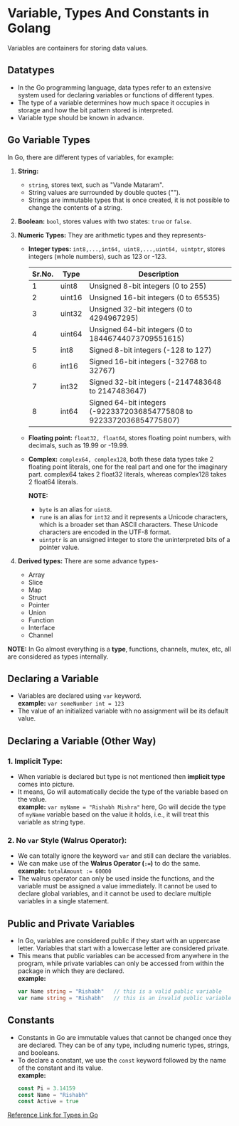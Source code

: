 # Variable, Types And Constants in Golang

Variables are containers for storing data values.


## Datatypes

* In the Go programming language, data types refer to an extensive system used for declaring variables or functions of different types.
* The type of a variable determines how much space it occupies in storage and how the bit pattern stored is interpreted.
* Variable type should be known in advance.


## Go Variable Types

In Go, there are different types of variables, for example:
1. **String:**
    - `string`, stores text, such as "Vande Mataram".
    - String values are surrounded by double quotes ("").
    - Strings are immutable types that is once created, it is not possible to change the contents of a string.

2. **Boolean:** `bool`, stores values with two states: `true` or `false`.

3. **Numeric Types:** They are arithmetic types and they represents-
    * **Integer types:** `int8,...,int64, uint8,...,uint64, uintptr`, stores integers (whole numbers), such as 123 or -123.

        | Sr.No. | Type   | Description                                       |
        |--------|--------|---------------------------------------------------|
        | 1      | uint8  | Unsigned 8-bit integers (0 to 255)               |
        | 2      | uint16 | Unsigned 16-bit integers (0 to 65535)            |
        | 3      | uint32 | Unsigned 32-bit integers (0 to 4294967295)       |
        | 4      | uint64 | Unsigned 64-bit integers (0 to 18446744073709551615) |
        | 5      | int8   | Signed 8-bit integers (-128 to 127)              |
        | 6      | int16  | Signed 16-bit integers (-32768 to 32767)         |
        | 7      | int32  | Signed 32-bit integers (-2147483648 to 2147483647) |
        | 8      | int64  | Signed 64-bit integers (-9223372036854775808 to 9223372036854775807) |
    
    - **Floating point:** `float32, float64`, stores floating point numbers, with decimals, such as 19.99 or -19.99.
    - **Complex:** `complex64, complex128`, both these data types take 2 floating point literals, one for the real part and one for the imaginary part. complex64 takes 2 float32 literals, whereas complex128 takes 2 float64 literals.

        **NOTE:**
        * `byte` is an alias for `uint8`.
        * `rune` is an alias for `int32` and it represents a Unicode characters, which is a broader set than ASCII characters. These Unicode characters are encoded in the UTF-8 format.
        * `uintptr` is an unsigned integer to store the uninterpreted bits of a pointer value.

4. **Derived types:** There are some advance types-
    - Array
    - Slice
    - Map
    - Struct
    - Pointer
    - Union
    - Function
    - Interface
    - Channel

**NOTE:** In Go almost everything is a **type**, functions, channels, mutex, etc, all are considered as types internally.


## Declaring a Variable

* Variables are declared using `var` keyword. <br/>
    **example:** `var someNumber int = 123`
* The value of an initialized variable with no assignment will be its default value.


## Declaring a Variable (Other Way)

### 1. Implicit Type:
* When variable is declared but type is not mentioned then **implicit type** comes into picture.
* It means, Go will automatically decide the type of the variable based on the value.<br/>
    **example:** `var myName = "Rishabh Mishra"` here, Go will decide the type of `myName` variable based on the value it holds, i.e., it will treat this variable as string type.

### 2. No `var` Style (Walrus Operator):
* We can totally ignore the keyword `var` and still can declare the variables.
* We can make use of the **Walrus Operator (`:=`)** to do the same. <br/>
    **example:** `totalAmount := 60000`
* The walrus operator can only be used inside the functions, and the variable must be assigned a value immediately. It cannot be used to declare global variables, and it cannot be used to declare multiple variables in a single statement.


## Public and Private Variables

* In Go, variables are considered public if they start with an uppercase letter. Variables that start with a lowercase letter are considered private.
* This means that public variables can be accessed from anywhere in the program, while private variables can only be accessed from within the package in which they are declared. <br/>
    **example:**
    ```go
    var Name string = "Rishabh"   // this is a valid public variable
    var name string = "Rishabh"   // this is an invalid public variable because it is a private variable
    ```


## Constants

* Constants in Go are immutable values that cannot be changed once they are declared. They can be of any type, including numeric types, strings, and booleans.
* To declare a constant, we use the `const` keyword followed by the name of the constant and its value. <br/>
    **example:**
    ```go
    const Pi = 3.14159
    const Name = "Rishabh"
    const Active = true
    ```

[Reference Link for Types in Go](https://go.dev/ref/spec#Types)